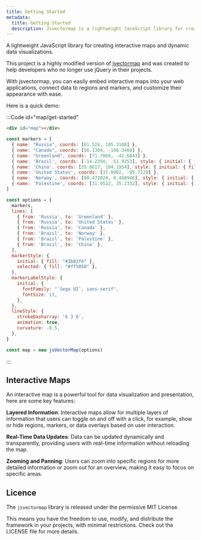 ```yaml
---
title: Getting Started
metadata:
  title: Getting Started
  description: Jsvectormap is a lightweight JavaScript library for creating interactive maps and pretty data visualization..
---
```


A lightweight JavaScript library for creating interactive maps and dynamic data visualizations.

This project is a highly modified version of [jvectormap](https://github.com/bjornd/jvectormap) and was created to help developers who no longer use jQuery in their projects.

With jsvectormap, you can easily embed interactive maps into your web applications, connect data to regions and markers, and customize their appearance with ease.

Here is a quick demo:

:::Code id="map/get-started"

```html [index.html]
<div id="map"></div>
```

```js [main.js]
const markers = [
  { name: "Russia", coords: [61.524, 105.3188] },
  { name: "Canada", coords: [56.1304, -106.3468] },
  { name: "Greenland", coords: [71.7069, -42.6043] },
  { name: 'Brazil', coords: [-14.2350, -51.9253], style: { initial: { fill: 'red' } } },
  { name: 'China', coords: [35.8617, 104.1954], style: { initial: { fill: 'red' } } },
  { name: 'United States', coords: [37.0902, -95.7129] },
  { name: 'Norway', coords: [60.472024, 8.468946], style: { initial: { fill: 'red' } } },
  { name: 'Palestine', coords: [31.9522, 35.2332], style: { initial: { fill: 'red' } } },
]

const options = {
  markers,
  lines: [
    { from: 'Russia', to: 'Greenland' },
    { from: 'Russia', to: 'United States' },
    { from: 'Russia', to: 'Canada' },
    { from: 'Brazil', to: 'Norway' },
    { from: 'Brazil', to: 'Palestine' },
    { from: 'Brazil', to: 'China' },
  ],
  markerStyle: {
    initial: { fill: "#3b82f6" },
    selected: { fill: "#ff5050" },
  },
  markerLabelStyle: {
    initial: {
      fontFamily: "`Sego UI`, sans-serif",
      fontSize: 13,
    },
  },
  lineStyle: {
    strokeDasharray: '6 3 6',
    animation: true,
    curvature: -0.5,
  },
}

const map = new jsVectorMap(options)
```

:::

## Interactive Maps

An interactive map is a powerful tool for data visualization and presentation, here are some key features:

**Layered Information**: Interactive maps allow for multiple layers of information that users can toggle on and off with a click, for example, show or hide regions, markers, or data overlays based on user interaction.

**Real-Time Data Updates**: Data can be updated dynamically and transparently, providing users with real-time information without reloading the map.

**Zooming and Panning**: Users can zoom into specific regions for more detailed information or zoom out for an overview, making it easy to focus on specific areas.

## Licence

The `jsvectormap` library is released under the permissive MIT License.

This means you have the freedom to use, modify, and distribute the framework in your projects, with minimal restrictions. Check out the LICENSE file for more details.
